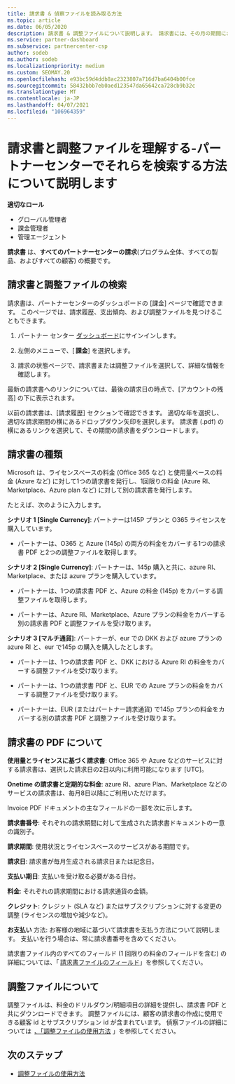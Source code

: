 ```yaml
---
title: 請求書 & 偵察ファイルを読み取る方法
ms.topic: article
ms.date: 06/05/2020
description: 請求書 & 調整ファイルについて説明します。 請求書には、その月の期間におけるプログラム、製品、および顧客に対するパートナーセンターの料金が表示されます。
ms.service: partner-dashboard
ms.subservice: partnercenter-csp
author: sodeb
ms.author: sodeb
ms.localizationpriority: medium
ms.custom: SEOMAY.20
ms.openlocfilehash: e93bc59d4ddb8ac2323807a716d7ba6404b00fce
ms.sourcegitcommit: 58432bbb7eb0aed123547da65642ca728cb9b32c
ms.translationtype: MT
ms.contentlocale: ja-JP
ms.lasthandoff: 04/07/2021
ms.locfileid: "106964359"
---
```

# <a name="understand-your-bill-and-reconciliation-file---learn-how-to-find-them-in-partner-center"></a>請求書と調整ファイルを理解する-パートナーセンターでそれらを検索する方法について説明します


**適切なロール**

- グローバル管理者
- 課金管理者
- 管理エージェント


**請求書** は、**すべてのパートナーセンターの請求**(プログラム全体、すべての製品、およびすべての顧客) の概要です。 

## <a name="find-your-bill-and-reconciliation-file"></a>請求書と調整ファイルの検索 

請求書は、パートナーセンターのダッシュボードの [課金] ページで確認できます。 このページでは、請求履歴、支出傾向、および調整ファイルを見つけることもできます。 

1. パートナー センター [ダッシュボード](https://partner.microsoft.com/dashboard/home)にサインインします。 

2. 左側のメニューで、[ **課金**] を選択します。 

3. 請求の状態ページで、請求書または調整ファイルを選択して、詳細な情報を確認します。 

最新の請求書へのリンクについては、最後の請求日の時点で、[アカウントの残高] の下に表示されます。 

以前の請求書は、[請求履歴] セクションで確認できます。 適切な年を選択し、適切な請求期間の横にあるドロップダウン矢印を選択します。 請求書 (.pdf) の横にあるリンクを選択して、その期間の請求書をダウンロードします。 

## <a name="invoice-types"></a>請求書の種類

Microsoft は、ライセンスベースの料金 (Office 365 など) と使用量ベースの料金 (Azure など) に対して1つの請求書を発行し、1回限りの料金 (Azure RI、Marketplace、Azure plan など) に対して別の請求書を発行します。

たとえば、次のように入力します。  

**シナリオ 1 [Single Currency]**: パートナーは145P プランと O365 ライセンスを購入しています。  

- パートナーは、O365 と Azure (145p) の両方の料金をカバーする1つの請求書 PDF と2つの調整ファイルを取得します。  

**シナリオ 2 [Single Currency]**: パートナーは、145p 購入と共に、azure RI、Marketplace、または azure プランを購入しています。

- パートナーは、1つの請求書 PDF と、Azure の料金 (145p) をカバーする調整ファイルを取得します。 

- パートナーは、Azure RI、Marketplace、Azure プランの料金をカバーする別の請求書 PDF と調整ファイルを受け取ります。 

**シナリオ 3 [マルチ通貨]**: パートナーが、eur での DKK および azure プランの azure RI と、eur で145p の購入を購入したとします。

- パートナーは、1つの請求書 PDF と、DKK における Azure RI の料金をカバーする調整ファイルを受け取ります。 

- パートナーは、1つの請求書 PDF と、EUR での Azure プランの料金をカバーする調整ファイルを受け取ります。 

- パートナーは、EUR (またはパートナー請求通貨) で145p プランの料金をカバーする別の請求書 PDF と調整ファイルを受け取ります。 


## <a name="understanding-invoice-pdf"></a>請求書の PDF について 

**使用量とライセンスに基づく請求書**: Office 365 や Azure などのサービスに対する請求書は、選択した請求日の2日以内に利用可能になります [UTC]。  

**Onetime の請求書と定期的な料金**: azure RI、azure Plan、Marketplace などのサービスの請求書は、毎月8日以降にご利用いただけます。  

Invoice PDF ドキュメントの主なフィールドの一部を次に示します。

**請求書番号**: それぞれの請求期間に対して生成された請求書ドキュメントの一意の識別子。 

**請求期間**: 使用状況とライセンスベースのサービスがある期間です。 

**請求日**: 請求書が毎月生成される請求日または記念日。 

**支払い期日**: 支払いを受け取る必要がある日付。 

**料金**: それぞれの請求期間における請求通貨の金額。 

**クレジット**: クレジット (SLA など) またはサブスクリプションに対する変更の調整 (ライセンスの増加や減少など)。 

**お支払い** 方法: お客様の地域に基づいて請求書を支払う方法について説明します。 支払いを行う場合は、常に請求書番号を含めてください。 

請求書ファイル内のすべてのフィールド (1 回限りの料金のフィールドを含む) の詳細については、「 [請求書ファイルのフィールド](invoice-file.md)」を参照してください。 

## <a name="understand-reconciliation-files"></a>調整ファイルについて

 調整ファイルは、料金のドリルダウン/明細項目の詳細を提供し、請求書 PDF と共にダウンロードできます。 調整ファイルには、顧客の請求書の作成に使用できる顧客 id とサブスクリプション id が含まれています。 偵察ファイルの詳細については  [、「調整ファイルの使用方法](use-the-reconciliation-files.md) 」を参照してください。 

## <a name="next-steps"></a>次のステップ

- [調整ファイルの使用方法](use-the-reconciliation-files.md)